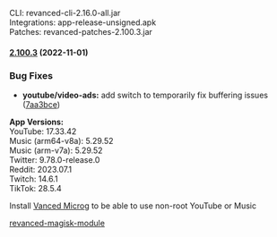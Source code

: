 CLI: revanced-cli-2.16.0-all.jar  
Integrations: app-release-unsigned.apk  
Patches: revanced-patches-2.100.3.jar  

#### [2.100.3](https://github.com/revanced/revanced-patches/compare/v2.100.2...v2.100.3) (2022-11-01)
### Bug Fixes
* **youtube/video-ads:** add switch to temporarily fix buffering issues ([7aa3bce](https://github.com/revanced/revanced-patches/commit/7aa3bce6ccd669a66de10ef6ffe2151f27b40365))

  
**App Versions:**  
YouTube: 17.33.42  
Music (arm64-v8a): 5.29.52  
Music (arm-v7a): 5.29.52  
Twitter: 9.78.0-release.0  
Reddit: 2023.07.1  
Twitch: 14.6.1  
TikTok: 28.5.4  

Install [Vanced Microg](https://github.com/TeamVanced/VancedMicroG/releases) to be able to use non-root YouTube or Music  

[revanced-magisk-module](https://github.com/j-hc/revanced-magisk-module)  
